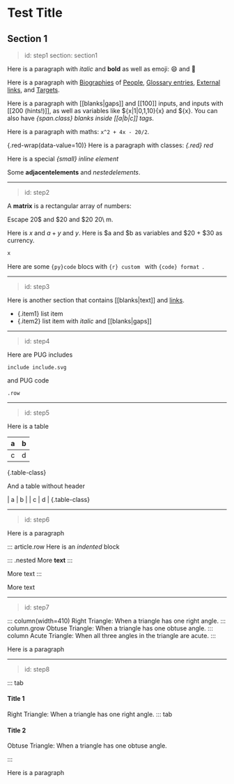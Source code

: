 # Test Title

## Section 1 

> id: step1
> section: section1

Here is a paragraph with _italic_ and __bold__ as well as emoji: :smile: and :penguin:

Here is a paragraph with [Biographies](bio:gauss) of [People](bio:euler),
[Glossary entries](gloss:polygon), [External links](https://mathigon.org), and
[Targets](->#step1).

Here is a paragraph with [[blanks|gaps]] and [[100]] inputs, and inputs with
[[200 (hints!)]], as well as variables like ${x|1|0,1,10}{x} and ${x}. You
can also have _{span.class} blanks inside [[a|b|c]] tags_.

Here is a paragraph with maths: `x^2 + 4x - 20/2`.

{.red-wrap(data-value=10)} Here is a paragraph with classes: _{.red} red_

Here is a special _{small} inline element_

Some __adjacent__**elements** and _nested*elements*_.

---
> id: step2

A **matrix** is a rectangular array of numbers: 

Escape 20\$ and \$20 and $20 20\ m.

Here is $x$ and $a + y$ and $y$. Here is $a and $b as variables and $20 + $30 as currency.

``` latex
x
```

Here are some `{py}code` blocs with `{r} custom `  with `{code} format `.

---
> id: step3

Here is another section that contains [[blanks|text]] and [links](url).

* {.item1} list item 
* {.item2} list item with _italic_ and [[blanks|gaps]]

---
> id: step4

Here are PUG includes

    include include.svg

and PUG code

    .row

---
> id: step5

Here is a table

| a | b |
| - | - |
| c | d |
{.table-class}

And a table without header

| a | b |
| c | d |
{.table-class}

---
> id: step6

Here is a paragraph

::: article.row
Here is an _indented_ block

::: .nested
More __text__
:::

More text
:::

More text 

---
> id: step7

::: column(width=410)
Right Triangle: When a triangle has one right angle.
::: column.grow
Obtuse Triangle: When a triangle has one obtuse angle.
::: column
Acute Triangle: When all three angles in the triangle are acute.
:::

Here is a paragraph

---
> id: step8

::: tab
#### Title 1
Right Triangle: When a triangle has one right angle.
::: tab

#### Title 2

Obtuse Triangle: When a triangle has one obtuse angle.

:::

Here is a paragraph
